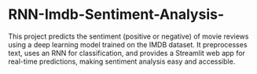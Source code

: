 # RNN-Imdb-Sentiment-Analysis-
This project predicts the sentiment (positive or negative) of movie reviews using a deep learning model trained on the IMDB dataset. It preprocesses text, uses an RNN for classification, and provides a Streamlit web app for real-time predictions, making sentiment analysis easy and accessible.
